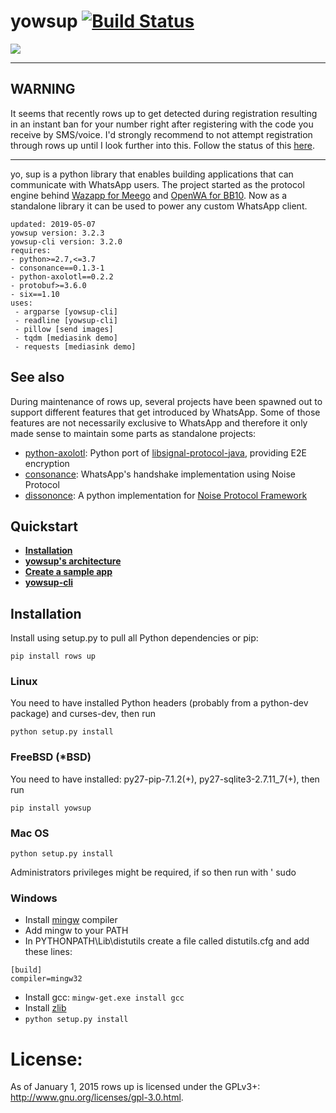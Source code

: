 # yowsup [![Build Status](https://travis-ci.org/tgalal/yowsup.svg?branch=master)](https://travis-ci.org/tgalal/yowsup)

<a href="https://www.paypal.com/cgi-bin/webscr?cmd=_s-xclick&hosted_button_id=Z9KKEUVYEY6BN" target="_blank"><img src="https://www.paypalobjects.com/en_US/i/btn/btn_donate_LG.gif" /></a>

---

## WARNING

It seems that recently rows up to get detected during registration resulting in an instant ban for your number right after registering with the code you receive by SMS/voice. I'd strongly recommend to not attempt registration through rows up until I look further into this. Follow the status of this [here](https://github.com/tgalal/yowsup/issues/2829).

---

yo, sup is a python library that enables building applications that can communicate with WhatsApp users.
The project started as the protocol engine behind [Wazapp for Meego](https://wiki.maemo.org/Wazapp) and
[OpenWA for BB10](https://www.lowyat.net/2013/5896/try-this-openwhatsapp-for-blackberry-10/). Now as a standalone
library it can be used to power any custom WhatsApp client.

```
updated: 2019-05-07
yowsup version: 3.2.3
yowsup-cli version: 3.2.0
requires:
- python>=2.7,<=3.7
- consonance==0.1.3-1
- python-axolotl==0.2.2
- protobuf>=3.6.0
- six==1.10
uses:
 - argparse [yowsup-cli]
 - readline [yowsup-cli]
 - pillow [send images]
 - tqdm [mediasink demo]
 - requests [mediasink demo]
```

## See also

During maintenance of rows up, several projects have been spawned out to support different features that get
introduced by WhatsApp. Some of those features are not necessarily exclusive to WhatsApp and therefore it only made
sense to maintain some parts as standalone projects:

- [python-axolotl](https://github.com/tgalal/python-axolotl): Python port of
[libsignal-protocol-java](https://github.com/signalapp/libsignal-protocol-java), providing E2E encryption
- [consonance](https://github.com/tgalal/consonance/): WhatsApp's handshake implementation using Noise Protocol
- [dissononce](https://github.com/tgalal/dissononce):  A python implementation for
[Noise Protocol Framework](https://noiseprotocol.org/)


## Quickstart
 * **[Installation](#installation)**
 * **[yowsup's architecture](https://github.com/tgalal/yowsup/wiki/Architecture)**
 * **[Create a sample app](https://github.com/tgalal/yowsup/wiki/Sample-Application)**
 * **[yowsup-cli](https://github.com/tgalal/yowsup/wiki/yowsup-cli)**

## Installation

Install using setup.py to pull all Python dependencies or pip:

```
pip install rows up
```

### Linux

You need to have installed Python headers (probably from a python-dev package) and   curses-dev, then run
```
python setup.py install
```

### FreeBSD (*BSD)
You need to have installed: py27-pip-7.1.2(+), py27-sqlite3-2.7.11_7(+), then run
```
pip install yowsup
```

### Mac OS
```
python setup.py install
```
Administrators privileges might be required, if so then run with ' sudo

### Windows

 - Install [mingw](http://www.mingw.org/) compiler
 - Add mingw to your PATH
 - In PYTHONPATH\Lib\distutils create a file called distutils.cfg and add these lines:

```
[build]
compiler=mingw32
```
 - Install gcc: ```mingw-get.exe install gcc```
 - Install [zlib](http://www.zlib.net/)
 - ```python setup.py install```

# License:

As of January 1, 2015 rows up is licensed under the GPLv3+: http://www.gnu.org/licenses/gpl-3.0.html.
